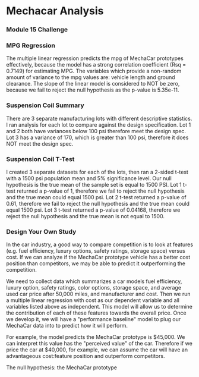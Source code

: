 
# Mechacar Analysis
### Module 15 Challenge

### MPG Regression
The multiple linear regression predicts the mpg of MechaCar prototypes effectively, because the model has a strong correlation coefficient (Rsq = 0.7149) for estimating MPG. The variables which provide a non-random amount of variance to the mpg values are: vehicle length and ground clearance. The slope of the linear model is considered to NOT be zero, because we fail to reject the null hypothesis as the p-value is 5.35e-11.

### Suspension Coil Summary
There are 3 separate manufacturing lots with different descriptive statistics. I ran analysis for each lot to compare against the design specification. Lot 1 and 2 both have variances below 100 psi therefore meet the design spec. Lot 3 has a variance of 170, which is greater than 100 psi, therefore it does NOT meet the design spec.

### Suspension Coil T-Test
I created 3 separate datasets for each of the lots, then ran a 2-sided t-test with a 1500 psi population mean and 5% significance level. Our null hypothesis is the true mean of the sample set is equal to 1500 PSI. Lot 1 t-test returned a p-value of 1, therefore we fail to reject the null hypothesis and the true mean could equal 1500 psi. Lot 2 t-test returned a p-value of 0.61, therefore we fail to reject the null hypothesis and the true mean could equal 1500 psi. Lot 3 t-test returned a p-value of 0.04168, therefore we reject the null hypothesis and the true mean is not equal to 1500.

### Design Your Own Study
In the car industry, a good way to compare competition is to look at features (e.g. fuel efficiency, luxury options, safety ratings, storage space) versus cost. If we can analyze if the MechaCar prototype vehicle has a better cost position than competitors, we may be able to predict it outperforming the competition.

We need to collect data  which summarizes a car models fuel efficiency, luxury option, safety ratings, color options, storage space, and average used car price after 50,000 miles, and manufacturer and cost. Then we run a multiple linear regression with cost as our dependent variable and all variables listed above as independent. This model will allow us to determine the contribution of each of these features towards the overall price. Once we develop it, we will have a "performance baseline" model to plug our MechaCar data into to predict how it will perform.

For example, the model predicts the MechaCar prototype is $45,000. We can interpret this value has the "perceived value" of the car. Therefore if we price the car at $40,000, for example, we can assume the car will have an advantageous cost:feature position and outperform competitors.



The null hypothesis: the MechaCar prototype
